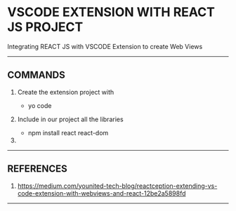 # VSCODE EXTENSION WITH REACT JS PROJECT

Integrating REACT JS with VSCODE Extension to create Web Views

---

## COMMANDS

1. Create the extension project with

   - yo code

2. Include in our project all the libraries

   - npm install react react-dom

3.

---

## REFERENCES

1. https://medium.com/younited-tech-blog/reactception-extending-vs-code-extension-with-webviews-and-react-12be2a5898fd

---
